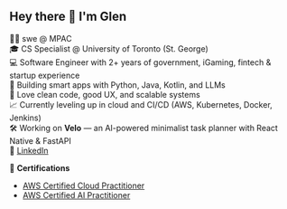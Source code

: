 ## Hey there 👋 I'm Glen

👨‍💻 swe @ MPAC  
🎓 CS Specialist @ University of Toronto (St. George)  
💻 Software Engineer with 2+ years of government, iGaming, fintech & startup experience  
🧠 Building smart apps with Python, Java, Kotlin, and LLMs  
🚀 Love clean code, good UX, and scalable systems  
📈 Currently leveling up in cloud and CI/CD (AWS, Kubernetes, Docker, Jenkins)  
🛠️ Working on **Velo** — an AI-powered minimalist task planner with React Native & FastAPI  
🔗 [LinkedIn](https://www.linkedin.com/in/glen-jeremy-1b5938169/)  

📜 **Certifications**  
- [AWS Certified Cloud Practitioner](https://www.credly.com/badges/5fd8ba70-f615-47db-89db-948de449e4b6/linked_in_profile)
- [AWS Certified AI Practitioner](https://www.credly.com/badges/49f32d75-3a9b-42a0-a22d-27f81869340d/linked_in_profile)
